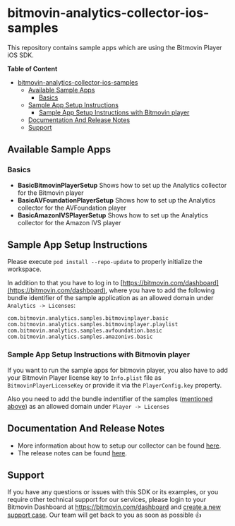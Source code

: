# bitmovin-analytics-collector-ios-samples

This repository contains sample apps which are using the Bitmovin Player iOS SDK.

**Table of Content**

- [bitmovin-analytics-collector-ios-samples](#bitmovin-analytics-collector-ios-samples)
  - [Available Sample Apps](#available-sample-apps)
    - [Basics](#basics)
  - [Sample App Setup Instructions](#sample-app-setup-instructions)
    - [Sample App Setup Instructions with Bitmovin player](#sample-app-setup-instructions-with-bitmovin-player)
  - [Documentation And Release Notes](#documentation-and-release-notes)
  - [Support](#support)


## Available Sample Apps

### Basics
+  **BasicBitmovinPlayerSetup** Shows how to set up the Analytics collector for the Bitmovin player
+  **BasicAVFoundationPlayerSetup** Shows how to set up the Analytics collector for the AVFoundation player
+  **BasicAmazonIVSPlayerSetup** Shows how to set up the Analytics collector for the Amazon IVS player

## Sample App Setup Instructions
Please execute `pod install --repo-update` to properly initialize the workspace. 

In addition to that you have to log in to [https://bitmovin.com/dashboard](https://bitmovin.com/dashboard), where you have to add the following bundle identifier of the sample application as an allowed domain under `Analytics -> Licenses`:


    com.bitmovin.analytics.samples.bitmovinplayer.basic
    com.bitmovin.analytics.samples.bitmovinplayer.playlist
    com.bitmovin.analytics.samples.avfoundation.basic
    com.bitmovin.analytics.samples.amazonivs.basic

### Sample App Setup Instructions with Bitmovin player

If you want to run the sample apps for bitmovin player, you also have to add your Bitmovin Player license key to `Info.plist` file as `BitmovinPlayerLicenseKey` or provide it via the `PlayerConfig.key` property.

Also you need to add the bundle indentifier of the samples ([mentioned above](#sample-app-setup-instructions)) as an allowed domain under `Player -> Licenses`

## Documentation And Release Notes
-   More information about how to setup our collector can be found [here](https://developer.bitmovin.com/playback/docs/setup-analytics-ios).
-   The release notes can be found [here](https://developer.bitmovin.com/playback/docs/analytics-collector-ios-releases).

## Support
If you have any questions or issues with this SDK or its examples, or you require other technical support for our services, please login to your Bitmovin Dashboard at https://bitmovin.com/dashboard and [create a new support case](https://bitmovin.com/dashboard/support/cases/create). Our team will get back to you as soon as possible :+1:
